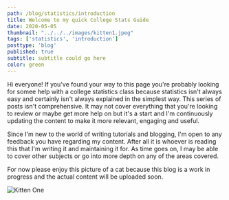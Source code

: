```yaml
---
path: /blog/statistics/introduction
title: Welcome to my quick College Stats Guide
date: 2020-05-05
thumbnail: "../../../images/kitten1.jpeg"
tags: ['statistics', 'introduction']
posttype: 'blog'
published: true
subtitle: subtitle could go here
color: green
---
```


Hi everyone! If you've found your way to this page you're probably looking for somee help with a college statistics class because statistics isn't always easy and certainly isn't always explained in the simplest way. This series of posts isn't comprehensive. It may not cover everything that you're looking to review or maybe get more help on but it's a start and I'm continuously updating the content to make it more relevant, engaging and useful. 

Since I'm new to the world of writing tutorials and blogging, I'm open to any feedback you have regarding my content. After all it is whoever is reading this that I'm writing it and maintaining it for. As time goes on, I may be able to cover other subjects or go into more depth on any of the areas covered.

For now please enjoy this picture of a cat because this blog is a work in progress and the actual content will be uploaded soon.

![Kitten One](../../images/kitten1.jpeg)